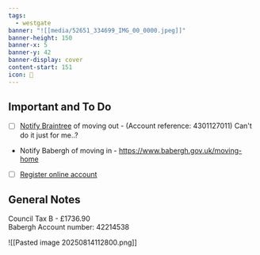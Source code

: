 ```yaml
---
tags:
  - westgate
banner: "![[media/52651_334699_IMG_00_0000.jpeg]]"
banner-height: 150
banner-x: 5
banner-y: 42
banner-display: cover
content-start: 151
icon: 🏡
---
```


## Important and To Do

- [ ] [Notify Braintree](https://openportal.braintree.gov.uk/scripts/OPENPortal-Live.wsc/ctax/moveout.p) of moving out - (Account reference: 4301127011) Can't do it just for me..?
- Notify Babergh of moving in - <https://www.babergh.gov.uk/moving-home> 
- [ ]  [Register online account](https://www.babergh.gov.uk/w/manage-your-council-tax-online) 
## General Notes

Council Tax B - £1736.90  
Babergh Account number: 42214538

![[Pasted image 20250814112800.png]]


